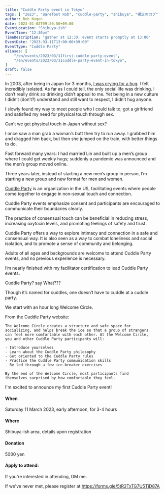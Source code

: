 ```yaml
---
title: "Cuddle Party event in Tokyo"
tags: [ "2023", "Barefoot Rob", "cuddle-party", "shibuya", "裸足のロブ" ]
author: Rob Nugen
date: 2023-01-02T09:20:50+09:00
EventLocation: "Shibuya-ish"
EventTime: "12:30pm"
TimeDescription: "gather at 12:30; event starts promptly at 13:00"
EventDate: "2023-03-11T13:00:00+09:00"
EventType: "Cuddle Party"
aliases: [
    "/en/events/2023/03/11first-cuddle-party-event",
    "/en/events/2023/03/11cuddle-party-event-in-tokyo",
]
draft: false
---
```


In 2003, after being in Japan for 3 months,
[I was crying for a hug](https://www.robnugen.com/journal/2003/06/20/hugs/).
I felt incredibly isolated.  As far as I could tell, the only social
life was drinking. I don’t really drink so drinking didn’t appeal to
me.  Yet being in a new culture I didn’t (don’t?) understand and still
want to respect, I didn’t hug anyone.

I slowly found my way to meet people who I could talk to; got a
girlfriend and satisfied my need for physical touch through sex.

Can’t we get physical touch in Japan without sex?

I once saw a man grab a woman’s butt then try to run away.  I grabbed
him and dragged him back, but then she jumped on the train, with
better things to do.

Fast forward many years: I had married Lin and built up a men’s group
where I could get weekly hugs; suddenly a pandemic was announced and
the men’s group moved online.

Three years later, instead of starting a new men’s group in person,
I’m starting a new group and new format for men and women.

[Cuddle Party](https://cuddleparty.com)
is an organization in the US, facilitating events where people come
together to engage in non-sexual touch and connection.

Cuddle Party events emphasize consent and participants are encouraged
to communicate their boundaries clearly.

The practice of consensual touch can be beneficial in reducing stress,
increasing oxytocin levels, and promoting feelings of safety and
trust.

Cuddle Party offers a way to explore intimacy and connection in a safe
and consensual way. It is also seen as a way to combat loneliness and
social isolation, and to promote a sense of community and belonging.

Adults of all ages and backgrounds are welcome to attend Cuddle Party
events, and no previous experience is necessary.

I’m nearly finished with my facilitator certification to lead Cuddle Party events.

Cuddle Party?  say What???

Though it’s named for cuddles, one doesn’t have to cuddle at a cuddle party.

We start with an hour long Welcome Circle.

From the Cuddle Party website:

    The Welcome Circle creates a structure and safe space for
    socializing, and helps break the ice so that a group of strangers
    can feel more comfortable with each other. At the Welcome Circle,
    you and other Cuddle Party participants will:

    - Introduce yourselves
    - Learn about the Cuddle Party philosophy
    - Get oriented to the Cuddle Party rules
    - Practice the Cuddle Party communication skills
    - Be led through a few ice-breaker exercises

    By the end of the Welcome Circle, most participants find
    themselves surprised by how comfortable they feel.

I'm excited to announce my first Cuddle Party event!

#### When

Saturday 11 March 2023, early afternoon, for 3-4 hours

#### Where

Shibuya-ish area, details upon registration

#### Donation

5000 yen

#### Apply to attend:

If you're interested in attending, DM me.

If we've never met, please register at
https://forms.gle/5tR3TxTG7U5TiD87A
